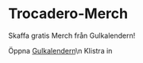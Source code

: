 # Trocadero-Merch
Skaffa gratis Merch från Gulkalendern!

Öppna [Gulkalendern](https://gulkalender.se)\n
Klistra in 
